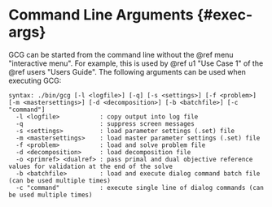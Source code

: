 # Command Line Arguments {#exec-args}

GCG can be started from the command line without the @ref menu "interactive menu".
For example, this is used by @ref u1 "Use Case 1" of the @ref users "Users Guide". The
following arguments can be used when executing GCG:

    syntax: ./bin/gcg [-l <logfile>] [-q] [-s <settings>] [-f <problem>] [-m <mastersettings>] [-d <decomposition>] [-b <batchfile>] [-c "command"]
      -l <logfile>           : copy output into log file
      -q                     : suppress screen messages
      -s <settings>          : load parameter settings (.set) file
      -m <mastersettings>    : load master parameter settings (.set) file
      -f <problem>           : load and solve problem file
      -d <decomposition>     : load decomposition file
      -o <primref> <dualref> : pass primal and dual objective reference values for validation at the end of the solve
      -b <batchfile>         : load and execute dialog command batch file (can be used multiple times)
      -c "command"           : execute single line of dialog commands (can be used multiple times)
